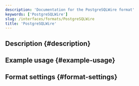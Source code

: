 ```yaml
---
description: 'Documentation for the PostgreSQLWire format'
keywords: ['PostgreSQLWire']
slug: /interfaces/formats/PostgreSQLWire
title: 'PostgreSQLWire'
---
```


## Description {#description}

## Example usage {#example-usage}

## Format settings {#format-settings}